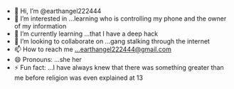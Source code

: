- 👋 Hi, I’m @earthangel222444
- 👀 I’m interested in ...learning who is controlling my phone and the owner of my information 
- 🌱 I’m currently learning ...that I have a deep hack 
- 💞️ I’m looking to collaborate on ...gang stalking through the internet 
- 📫 How to reach me ...earthangel222444@gmail.com 
- 😄 Pronouns: ...she her
- ⚡ Fun fact: ...I have always knew that there was something greater than me before religion was even explained at 13

<!---
angel66909/angel66909 is a ✨ special ✨ repository because its `README.md` (this file) appears on your GitHub profile.
You can click the Preview link to take a look at your changes.
--->
